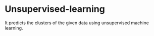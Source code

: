 # Unsupervised-learning
It predicts the clusters of the given data using unsupervised machine learning.
